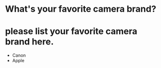 # What's your favorite camera brand?

# please list your favorite camera brand here.
- Canon
- Apple
